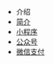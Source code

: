 * 介绍
 * [简介](markdown/编程语言/微信开发/简介.md)
 * [小程序](markdown/编程语言/微信开发/小程序.md)
 * [公众号](markdown/编程语言/微信开发/公众号.md)
 * [微信支付](markdown/编程语言/微信开发/微信支付.md)
